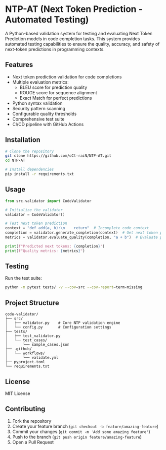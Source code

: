 # NTP-AT (Next Token Prediction - Automated Testing)

A Python-based validation system for testing and evaluating Next Token Prediction models in code completion tasks. This system provides automated testing capabilities to ensure the quality, accuracy, and safety of next-token predictions in programming contexts.

## Features

- Next token prediction validation for code completions
- Multiple evaluation metrics:
  - BLEU score for prediction quality
  - ROUGE score for sequence alignment
  - Exact Match for perfect predictions
- Python syntax validation
- Security pattern scanning
- Configurable quality thresholds
- Comprehensive test suite
- CI/CD pipeline with GitHub Actions

## Installation

```bash
# Clone the repository
git clone https://github.com/oCt-raiN/NTP-AT.git
cd NTP-AT

# Install dependencies
pip install -r requirements.txt
```

## Usage

```python
from src.validator import CodeValidator

# Initialize the validator
validator = CodeValidator()

# Test next token prediction
context = "def add(a, b):\n    return"  # Incomplete code context
completion = validator.generate_completion(context)  # Get next token prediction
metrics = validator.evaluate_quality(completion, "a + b")  # Evaluate prediction

print(f"Predicted next tokens: {completion}")
print(f"Quality metrics: {metrics}")
```

## Testing

Run the test suite:
```bash
python -m pytest tests/ -v --cov=src --cov-report=term-missing
```

## Project Structure

```
code-validator/
├── src/
│   ├── validator.py    # Core NTP validation engine
│   └── config.py       # Configuration settings
├── tests/
│   ├── test_validator.py
│   └── test_cases/
│       └── sample_cases.json
├── .github/
│   └── workflows/
│       └── validate.yml
├── pyproject.toml
└── requirements.txt
```

## License

MIT License

## Contributing

1. Fork the repository
2. Create your feature branch (`git checkout -b feature/amazing-feature`)
3. Commit your changes (`git commit -m 'Add some amazing feature'`)
4. Push to the branch (`git push origin feature/amazing-feature`)
5. Open a Pull Request 
